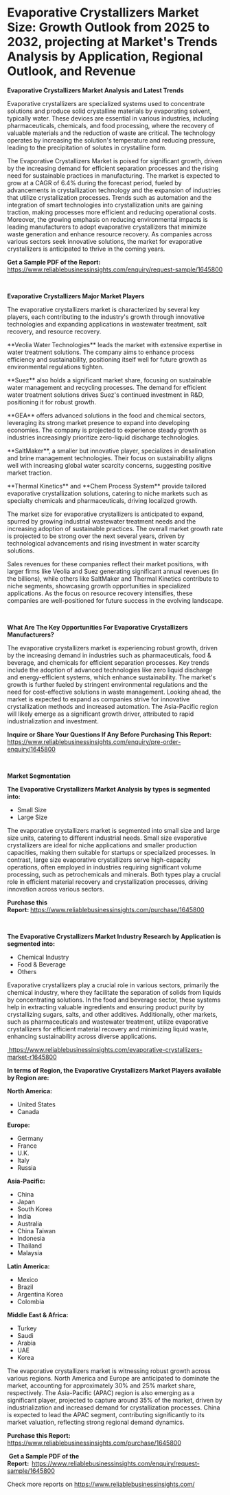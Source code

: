 <p><h1>Evaporative Crystallizers Market Size: Growth Outlook from 2025 to 2032, projecting at Market's Trends Analysis by Application, Regional Outlook, and Revenue</h1></p><p><strong>Evaporative Crystallizers Market Analysis and Latest Trends</strong></p>
<p><p>Evaporative crystallizers are specialized systems used to concentrate solutions and produce solid crystalline materials by evaporating solvent, typically water. These devices are essential in various industries, including pharmaceuticals, chemicals, and food processing, where the recovery of valuable materials and the reduction of waste are critical. The technology operates by increasing the solution's temperature and reducing pressure, leading to the precipitation of solutes in crystalline form.</p><p>The Evaporative Crystallizers Market is poised for significant growth, driven by the increasing demand for efficient separation processes and the rising need for sustainable practices in manufacturing. The market is expected to grow at a CAGR of 6.4% during the forecast period, fueled by advancements in crystallization technology and the expansion of industries that utilize crystallization processes. Trends such as automation and the integration of smart technologies into crystallization units are gaining traction, making processes more efficient and reducing operational costs. Moreover, the growing emphasis on reducing environmental impacts is leading manufacturers to adopt evaporative crystallizers that minimize waste generation and enhance resource recovery. As companies across various sectors seek innovative solutions, the market for evaporative crystallizers is anticipated to thrive in the coming years.</p></p>
<p><strong>Get a Sample PDF of the Report:&nbsp;</strong> <a href="https://www.reliablebusinessinsights.com/enquiry/request-sample/1645800?utm_campaign=2207&utm_medium=2&utm_source=Github&utm_content=ia&utm_term=21022025&utm_id=evaporative-crystallizers">https://www.reliablebusinessinsights.com/enquiry/request-sample/1645800</a></p>
<p>&nbsp;</p>
<p><strong>Evaporative Crystallizers Major Market Players</strong></p>
<p><p>The evaporative crystallizers market is characterized by several key players, each contributing to the industry's growth through innovative technologies and expanding applications in wastewater treatment, salt recovery, and resource recovery. </p><p>**Veolia Water Technologies** leads the market with extensive expertise in water treatment solutions. The company aims to enhance process efficiency and sustainability, positioning itself well for future growth as environmental regulations tighten. </p><p>**Suez** also holds a significant market share, focusing on sustainable water management and recycling processes. The demand for efficient water treatment solutions drives Suez's continued investment in R&D, positioning it for robust growth.</p><p>**GEA** offers advanced solutions in the food and chemical sectors, leveraging its strong market presence to expand into developing economies. The company is projected to experience steady growth as industries increasingly prioritize zero-liquid discharge technologies.</p><p>**SaltMaker**, a smaller but innovative player, specializes in desalination and brine management technologies. Their focus on sustainability aligns well with increasing global water scarcity concerns, suggesting positive market traction.</p><p>**Thermal Kinetics** and **Chem Process System** provide tailored evaporative crystallization solutions, catering to niche markets such as specialty chemicals and pharmaceuticals, driving localized growth.</p><p>The market size for evaporative crystallizers is anticipated to expand, spurred by growing industrial wastewater treatment needs and the increasing adoption of sustainable practices. The overall market growth rate is projected to be strong over the next several years, driven by technological advancements and rising investment in water scarcity solutions.</p><p>Sales revenues for these companies reflect their market positions, with larger firms like Veolia and Suez generating significant annual revenues (in the billions), while others like SaltMaker and Thermal Kinetics contribute to niche segments, showcasing growth opportunities in specialized applications. As the focus on resource recovery intensifies, these companies are well-positioned for future success in the evolving landscape.</p></p>
<p>&nbsp;</p>
<p><strong>What Are The Key Opportunities For Evaporative Crystallizers Manufacturers?</strong></p>
<p><p>The evaporative crystallizers market is experiencing robust growth, driven by the increasing demand in industries such as pharmaceuticals, food & beverage, and chemicals for efficient separation processes. Key trends include the adoption of advanced technologies like zero liquid discharge and energy-efficient systems, which enhance sustainability. The market's growth is further fueled by stringent environmental regulations and the need for cost-effective solutions in waste management. Looking ahead, the market is expected to expand as companies strive for innovative crystallization methods and increased automation. The Asia-Pacific region will likely emerge as a significant growth driver, attributed to rapid industrialization and investment.</p></p>
<p><strong>Inquire or Share Your Questions If Any Before Purchasing This Report:</strong> <a href="https://www.reliablebusinessinsights.com/enquiry/pre-order-enquiry/1645800?utm_campaign=2207&utm_medium=2&utm_source=Github&utm_content=ia&utm_term=21022025&utm_id=evaporative-crystallizers">https://www.reliablebusinessinsights.com/enquiry/pre-order-enquiry/1645800</a></p>
<p>&nbsp;</p>
<p><strong>Market Segmentation</strong></p>
<p><strong>The Evaporative Crystallizers Market Analysis by types is segmented into:</strong></p>
<p><ul><li>Small Size</li><li>Large Size</li></ul></p>
<p><p>The evaporative crystallizers market is segmented into small size and large size units, catering to different industrial needs. Small size evaporative crystallizers are ideal for niche applications and smaller production capacities, making them suitable for startups or specialized processes. In contrast, large size evaporative crystallizers serve high-capacity operations, often employed in industries requiring significant volume processing, such as petrochemicals and minerals. Both types play a crucial role in efficient material recovery and crystallization processes, driving innovation across various sectors.</p></p>
<p><strong>Purchase this Report:&nbsp;</strong><a href="https://www.reliablebusinessinsights.com/purchase/1645800?utm_campaign=2207&utm_medium=2&utm_source=Github&utm_content=ia&utm_term=21022025&utm_id=evaporative-crystallizers">https://www.reliablebusinessinsights.com/purchase/1645800</a></p>
<p>&nbsp;</p>
<p><strong>The Evaporative Crystallizers Market Industry Research by Application is segmented into:</strong></p>
<p><ul><li>Chemical Industry</li><li>Food & Beverage</li><li>Others</li></ul></p>
<p><p>Evaporative crystallizers play a crucial role in various sectors, primarily the chemical industry, where they facilitate the separation of solids from liquids by concentrating solutions. In the food and beverage sector, these systems help in extracting valuable ingredients and ensuring product purity by crystallizing sugars, salts, and other additives. Additionally, other markets, such as pharmaceuticals and wastewater treatment, utilize evaporative crystallizers for efficient material recovery and minimizing liquid waste, enhancing sustainability across diverse applications.</p></p>
<p><a href="https://www.reliablebusinessinsights.com/evaporative-crystallizers-market-r1645800?utm_campaign=2207&utm_medium=2&utm_source=Github&utm_content=ia&utm_term=21022025&utm_id=evaporative-crystallizers">&nbsp;https://www.reliablebusinessinsights.com/evaporative-crystallizers-market-r1645800</a></p>
<p><strong>In terms of Region, the Evaporative Crystallizers Market Players available by Region are:</strong></p>
<p>
    <p> <strong> North America: </strong>
        <ul>
            <li>United States</li>
            <li>Canada</li>
        </ul>
        </p> 
    <p> <strong> Europe: </strong>
        <ul>
            <li>Germany</li>
            <li>France</li>
            <li>U.K.</li>
            <li>Italy</li>
            <li>Russia</li>
        </ul>
        </p> 
    <p> <strong> Asia-Pacific: </strong>
        <ul>
            <li>China</li>
            <li>Japan</li>
            <li>South Korea</li>
            <li>India</li>
            <li>Australia</li>
            <li>China Taiwan</li>
            <li>Indonesia</li>
            <li>Thailand</li>
            <li>Malaysia</li>
        </ul>
        </p> 
    <p> <strong> Latin America: </strong>
        <ul>
            <li>Mexico</li>
            <li>Brazil</li>
            <li>Argentina Korea</li>
            <li>Colombia</li>
        </ul>
        </p> 
    <p> <strong> Middle East & Africa: </strong>
        <ul>
            <li>Turkey</li>
            <li>Saudi</li>
            <li>Arabia</li>
            <li>UAE</li>
            <li>Korea</li>
        </ul>
    </p>
    </p>
<p><p>The evaporative crystallizers market is witnessing robust growth across various regions. North America and Europe are anticipated to dominate the market, accounting for approximately 30% and 25% market share, respectively. The Asia-Pacific (APAC) region is also emerging as a significant player, projected to capture around 35% of the market, driven by industrialization and increased demand for crystallization processes. China is expected to lead the APAC segment, contributing significantly to its market valuation, reflecting strong regional demand dynamics.</p></p>
<p><strong>Purchase this Report: </strong><a href="https://www.reliablebusinessinsights.com/purchase/1645800?utm_campaign=2207&utm_medium=2&utm_source=Github&utm_content=ia&utm_term=21022025&utm_id=evaporative-crystallizers">https://www.reliablebusinessinsights.com/purchase/1645800</a></p>
<p>&nbsp;<strong>Get a Sample PDF of the Report:&nbsp;&nbsp;</strong><a href="https://www.reliablebusinessinsights.com/enquiry/request-sample/1645800?utm_campaign=2207&utm_medium=2&utm_source=Github&utm_content=ia&utm_term=21022025&utm_id=evaporative-crystallizers">https://www.reliablebusinessinsights.com/enquiry/request-sample/1645800</a></p>
<p><strong></strong></p>
<p>Check more reports on <a href="https://www.reliablebusinessinsights.com/?utm_campaign=2207&utm_medium=2&utm_source=Github&utm_content=ia&utm_term=21022025&utm_id=evaporative-crystallizers">https://www.reliablebusinessinsights.com/</a></p>